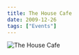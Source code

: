 ```yaml
---
title: The House Cafe
date: 2009-12-26
tags: ["Events"]
---
```


![The House Cafe](/images/2009-12-26.jpg)
